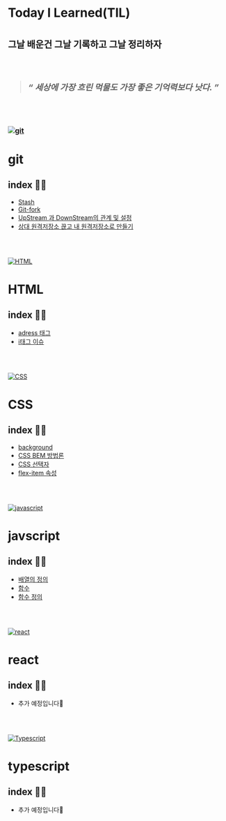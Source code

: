 <h1>Today I Learned(TIL)<h1>


<h2>그날 배운건 그날 기록하고 그날 정리하자<h3/>
 
 <br/>

  > ### *“ 세상에 가장 흐린 먹물도 가장 좋은 기억력보다 낫다. ”* 

<br/>
  <br />

   [![git](https://skillicons.dev/icons?i=git)](https://skillicons.dev)

 # git
 ## index 💁‍♂️
 - [Stash](https://github.com/suwan98/TIL-Today-I-Learned/blob/main/git/git-stash.md)
 - [Git-fork](./git/fork.md)
 - [UpStream 과 DownStream의 관계 및 설정](./git/upstream-downstream.md)
 - [상대 원격저장소 끊고 내 원격저장소로 만들기](./git/git-remote-and-clone.md)

  
  <br/>
  <br />
  
   [![HTML](https://skillicons.dev/icons?i=html)](https://skillicons.dev)

  # HTML 
  ## index 💁‍♂️
  - [adress 태그](https://github.com/suwan98/TIL-Today-I-Learned/blob/main/html/adress-tag.md)
  - [i태그 이슈](https://github.com/suwan98/TIL-Today-I-Learned/blob/main/html/i-tag-issue.md)

<br />
<br />


[![CSS](https://skillicons.dev/icons?i=css)](https://skillicons.dev)
# CSS 
## index 💁‍♂️
- [background](https://github.com/suwan98/TIL-Today-I-Learned/blob/main/html/i-tag-issue.md)
- [CSS BEM 방법론](https://github.com/suwan98/TIL-Today-I-Learned/blob/main/css/CSS-BEM-Naming.md)
- [CSS 선택자](./css/css-selector.md)
- [flex-item 속성](./css/flex-item.md)



<br />
<br />


[![javascript](https://skillicons.dev/icons?i=js)](https://skillicons.dev)
# javscript
## index 💁‍♂️
- [배열의 정의](https://github.com/suwan98/TIL-Today-I-Learned/blob/main/javascript/array.md)
- [함수](https://github.com/suwan98/TIL-Today-I-Learned/blob/main/javascript/function.md)
- [함수 정의](https://github.com/suwan98/TIL-Today-I-Learned/blob/main/javascript/function-definition.md)

<br />
<br />

[![react](https://skillicons.dev/icons?i=react)](https://skillicons.dev)
# react
## index 💁‍♂️
- 추가 예정입니다🥲

<br />
<br />


[![Typescript](https://skillicons.dev/icons?i=ts)](https://skillicons.dev)
# typescript
## index 💁‍♂️
- 추가 예정입니다🥲
